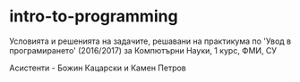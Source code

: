 # intro-to-programming

Условията и решенията на задачите, решавани на практикума по 'Увод в програмирането' (2016/2017) за Компютърни Науки, 1 курс, ФМИ, СУ

Асистенти - Божин Кацарски и Камен Петров
